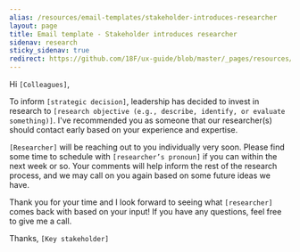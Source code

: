 ```yaml
---
alias: /resources/email-templates/stakeholder-introduces-researcher
layout: page
title: Email template - Stakeholder introduces researcher
sidenav: research
sticky_sidenav: true
redirect: https://github.com/18F/ux-guide/blob/master/_pages/resources/email-templates/stakeholder-introduces-researcher.md
---
```


Hi `[Colleagues]`,

To inform `[strategic decision]`, leadership has decided to invest in research to `[research objective (e.g., describe, identify, or evaluate something)]`. I've recommended you as someone that our researcher(s) should contact early based on your experience and expertise.

`[Researcher]` will be reaching out to you individually very soon. Please find some time to schedule with `[researcher’s pronoun]` if you can within the next week or so. Your comments will help inform the rest of the research process, and we may call on you again based on some future ideas we have.

Thank you for your time and I look forward to seeing what `[researcher]` comes back with based on your input! If you have any questions, feel free to give me a call.

Thanks,
`[Key stakeholder]`
